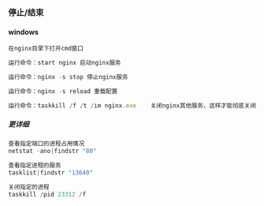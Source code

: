 ### 停止/结束

#### windows

```js
在nginx目录下打开cmd窗口

运行命令：start nginx 启动nginx服务

运行命令：nginx -s stop 停止nginx服务

运行命令：nginx -s reload 重载配置

运行命令：taskkill /f /t /im nginx.exe    关闭nginx其他服务，这样才能彻底关闭
```

##### 更详细

```js
查看指定端口的进程占用情况
netstat -ano|findstr "80"
```

```js
查看指定进程的服务
tasklist|findstr "13640"
```

```js
关闭指定的进程
taskkill /pid 23312 /f
```


